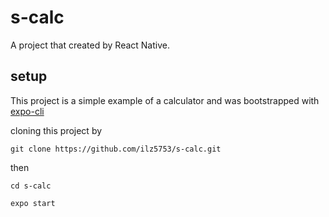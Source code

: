 # s-calc
A project that created by React Native.
## setup
This project is a simple example of a calculator and was bootstrapped with [expo-cli](https://github.com/expo/expo-cli)

cloning this project by

```
git clone https://github.com/ilz5753/s-calc.git
```

then

```
cd s-calc
```
```
expo start
```
